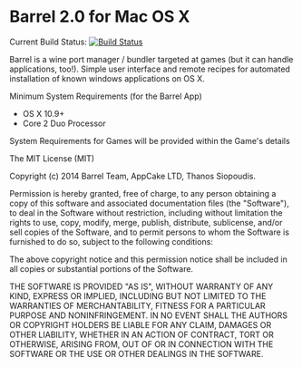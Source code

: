 Barrel 2.0 for Mac OS X
=========
Current Build Status: 
[![Build Status](https://travis-ci.org/ThanosSiopoudis/BarrelApp.svg?branch=Barrel-2.0)](https://travis-ci.org/ThanosSiopoudis/BarrelApp)

Barrel is a wine port manager / bundler targeted at games (but it can handle applications, too!). Simple user interface and remote recipes for automated installation of known windows applications on OS X.

Minimum System Requirements (for the Barrel App)
- OS X 10.9+
- Core 2 Duo Processor

System Requirements for Games will be provided within the Game's details 

The MIT License (MIT)

Copyright (c) 2014 Barrel Team, AppCake LTD, Thanos Siopoudis.

Permission is hereby granted, free of charge, to any person obtaining a copy of
this software and associated documentation files (the "Software"), to deal in
the Software without restriction, including without limitation the rights to
use, copy, modify, merge, publish, distribute, sublicense, and/or sell copies of
the Software, and to permit persons to whom the Software is furnished to do so,
subject to the following conditions:

The above copyright notice and this permission notice shall be included in all
copies or substantial portions of the Software.

THE SOFTWARE IS PROVIDED "AS IS", WITHOUT WARRANTY OF ANY KIND, EXPRESS OR
IMPLIED, INCLUDING BUT NOT LIMITED TO THE WARRANTIES OF MERCHANTABILITY, FITNESS
FOR A PARTICULAR PURPOSE AND NONINFRINGEMENT. IN NO EVENT SHALL THE AUTHORS OR
COPYRIGHT HOLDERS BE LIABLE FOR ANY CLAIM, DAMAGES OR OTHER LIABILITY, WHETHER
IN AN ACTION OF CONTRACT, TORT OR OTHERWISE, ARISING FROM, OUT OF OR IN
CONNECTION WITH THE SOFTWARE OR THE USE OR OTHER DEALINGS IN THE SOFTWARE.
